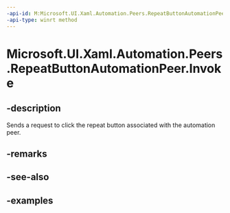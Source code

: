 ```yaml
---
-api-id: M:Microsoft.UI.Xaml.Automation.Peers.RepeatButtonAutomationPeer.Invoke
-api-type: winrt method
---
```


<!-- Method syntax.
public void RepeatButtonAutomationPeer.Invoke()
-->

# Microsoft.UI.Xaml.Automation.Peers.RepeatButtonAutomationPeer.Invoke


## -description

Sends a request to click the repeat button associated with the automation peer.

## -remarks

## -see-also

## -examples

